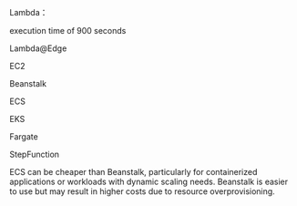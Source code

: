 Lambda：

execution time of 900 seconds

Lambda@Edge

EC2

Beanstalk

ECS

EKS

Fargate

StepFunction

ECS can be cheaper than Beanstalk, particularly for containerized applications or workloads with dynamic scaling needs.
Beanstalk is easier to use but may result in higher costs due to resource overprovisioning.
